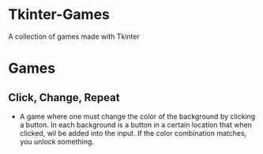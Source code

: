 # Tkinter-Games
A collection of games made with Tkinter
# Games
## Click, Change, Repeat
- A game where one must change the color of the background by clicking a button. In each background is a button in a certain location
that when clicked, wil be added into the input. If the color combination matches, you unlock something.
